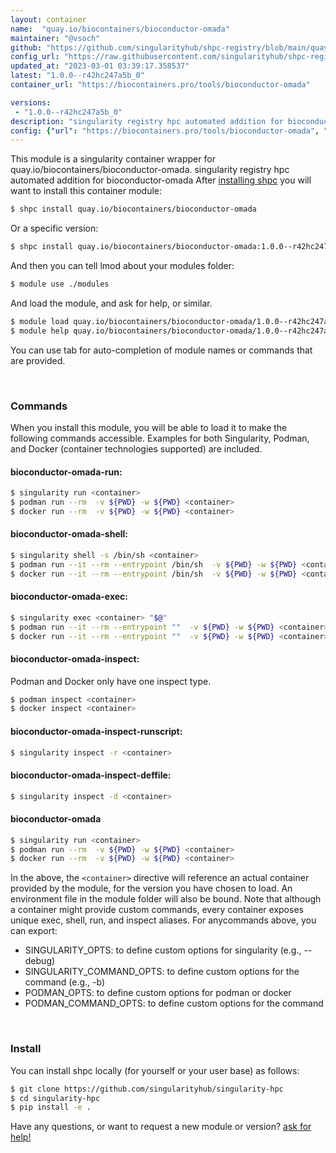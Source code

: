 ```yaml
---
layout: container
name:  "quay.io/biocontainers/bioconductor-omada"
maintainer: "@vsoch"
github: "https://github.com/singularityhub/shpc-registry/blob/main/quay.io/biocontainers/bioconductor-omada/container.yaml"
config_url: "https://raw.githubusercontent.com/singularityhub/shpc-registry/main/quay.io/biocontainers/bioconductor-omada/container.yaml"
updated_at: "2023-03-01 03:39:17.358537"
latest: "1.0.0--r42hc247a5b_0"
container_url: "https://biocontainers.pro/tools/bioconductor-omada"

versions:
 - "1.0.0--r42hc247a5b_0"
description: "singularity registry hpc automated addition for bioconductor-omada"
config: {"url": "https://biocontainers.pro/tools/bioconductor-omada", "maintainer": "@vsoch", "description": "singularity registry hpc automated addition for bioconductor-omada", "latest": {"1.0.0--r42hc247a5b_0": "sha256:bd77b99037c6ef1be9dca2eb1ec475f74e60faeab009b3f3a7cd3c55b91a18ed"}, "tags": {"1.0.0--r42hc247a5b_0": "sha256:bd77b99037c6ef1be9dca2eb1ec475f74e60faeab009b3f3a7cd3c55b91a18ed"}, "docker": "quay.io/biocontainers/bioconductor-omada"}
---
```


This module is a singularity container wrapper for quay.io/biocontainers/bioconductor-omada.
singularity registry hpc automated addition for bioconductor-omada
After [installing shpc](#install) you will want to install this container module:


```bash
$ shpc install quay.io/biocontainers/bioconductor-omada
```

Or a specific version:

```bash
$ shpc install quay.io/biocontainers/bioconductor-omada:1.0.0--r42hc247a5b_0
```

And then you can tell lmod about your modules folder:

```bash
$ module use ./modules
```

And load the module, and ask for help, or similar.

```bash
$ module load quay.io/biocontainers/bioconductor-omada/1.0.0--r42hc247a5b_0
$ module help quay.io/biocontainers/bioconductor-omada/1.0.0--r42hc247a5b_0
```

You can use tab for auto-completion of module names or commands that are provided.

<br>

### Commands

When you install this module, you will be able to load it to make the following commands accessible.
Examples for both Singularity, Podman, and Docker (container technologies supported) are included.

#### bioconductor-omada-run:

```bash
$ singularity run <container>
$ podman run --rm  -v ${PWD} -w ${PWD} <container>
$ docker run --rm  -v ${PWD} -w ${PWD} <container>
```

#### bioconductor-omada-shell:

```bash
$ singularity shell -s /bin/sh <container>
$ podman run --it --rm --entrypoint /bin/sh  -v ${PWD} -w ${PWD} <container>
$ docker run --it --rm --entrypoint /bin/sh  -v ${PWD} -w ${PWD} <container>
```

#### bioconductor-omada-exec:

```bash
$ singularity exec <container> "$@"
$ podman run --it --rm --entrypoint ""  -v ${PWD} -w ${PWD} <container> "$@"
$ docker run --it --rm --entrypoint ""  -v ${PWD} -w ${PWD} <container> "$@"
```

#### bioconductor-omada-inspect:

Podman and Docker only have one inspect type.

```bash
$ podman inspect <container>
$ docker inspect <container>
```

#### bioconductor-omada-inspect-runscript:

```bash
$ singularity inspect -r <container>
```

#### bioconductor-omada-inspect-deffile:

```bash
$ singularity inspect -d <container>
```



#### bioconductor-omada

```bash
$ singularity run <container>
$ podman run --rm  -v ${PWD} -w ${PWD} <container>
$ docker run --rm  -v ${PWD} -w ${PWD} <container>
```


In the above, the `<container>` directive will reference an actual container provided
by the module, for the version you have chosen to load. An environment file in the
module folder will also be bound. Note that although a container
might provide custom commands, every container exposes unique exec, shell, run, and
inspect aliases. For anycommands above, you can export:

 - SINGULARITY_OPTS: to define custom options for singularity (e.g., --debug)
 - SINGULARITY_COMMAND_OPTS: to define custom options for the command (e.g., -b)
 - PODMAN_OPTS: to define custom options for podman or docker
 - PODMAN_COMMAND_OPTS: to define custom options for the command

<br>

### Install

You can install shpc locally (for yourself or your user base) as follows:

```bash
$ git clone https://github.com/singularityhub/singularity-hpc
$ cd singularity-hpc
$ pip install -e .
```

Have any questions, or want to request a new module or version? [ask for help!](https://github.com/singularityhub/singularity-hpc/issues)